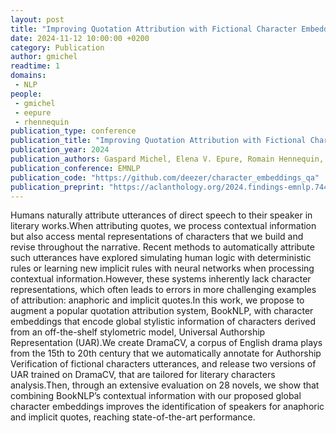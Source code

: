 ```yaml
---
layout: post
title: "Improving Quotation Attribution with Fictional Character Embeddings"
date: 2024-11-12 10:00:00 +0200
category: Publication
author: gmichel
readtime: 1
domains: 
 - NLP
people:
 - gmichel
 - eepure
 - rhennequin
publication_type: conference
publication_title: "Improving Quotation Attribution with Fictional Character Embeddings"
publication_year: 2024
publication_authors: Gaspard Michel, Elena V. Epure, Romain Hennequin, Christophe Cerisara
publication_conference: EMNLP
publication_code: "https://github.com/deezer/character_embeddings_qa"
publication_preprint: "https://aclanthology.org/2024.findings-emnlp.744.pdf"
---
```


Humans naturally attribute utterances of direct speech to their speaker in literary works.When attributing quotes, we process contextual information but also access mental representations of characters that we build and revise throughout the narrative. Recent methods to automatically attribute such utterances have explored simulating human logic with deterministic rules or learning new implicit rules with neural networks when processing contextual information.However, these systems inherently lack character representations, which often leads to errors in more challenging examples of attribution: anaphoric and implicit quotes.In this work, we propose to augment a popular quotation attribution system, BookNLP, with character embeddings that encode global stylistic information of characters derived from an off-the-shelf stylometric model, Universal Authorship Representation (UAR).We create DramaCV, a corpus of English drama plays from the 15th to 20th century that we automatically annotate for Authorship Verification of fictional characters utterances, and release two versions of UAR trained on DramaCV, that are tailored for literary characters analysis.Then, through an extensive evaluation on 28 novels, we show that combining BookNLP’s contextual information with our proposed global character embeddings improves the identification of speakers for anaphoric and implicit quotes, reaching state-of-the-art performance.